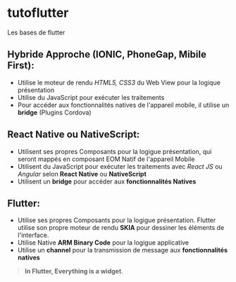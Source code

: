 # tutoflutter
Les bases de flutter 

## Hybride Approche (IONIC, PhoneGap, Mibile First):
* Utilise le moteur de rendu *HTML5, CSS3* du Web View pour la logique présentation 
* Utilise du JavaScript pour exécuter les traitements
* Pour accéder aux fonctionnalités natives de l'appareil mobile, il utilise un **bridge** (Plugins Cordova)

## React Native ou NativeScript:
* Utilisent ses propres Composants pour la logigue présentation, qui seront mappés en composant EOM Natif de l'appareil Mobile
* Utilisent du JavaScript pour exécuter les traitements avec *React JS* ou *Angular* selon **React Native** ou **NativeScript**
* Utilisent un **bridge** pour accéder aux **fonctionnalités Natives**

## Flutter:
* Utilise ses propres Composants pour la logigue présentation. Flutter utilise son propre moteur de rendu **SKIA** pour dessiner les    éléments de l'interface.
* Utilise Native **ARM Binary Code** pour la logigue applicative
* Utilise un **channel** pour la transmission de message aux **fonctionnalités natives**
> **In Flutter, Everything is a widget**.